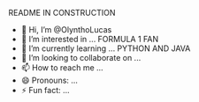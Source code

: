 README IN CONSTRUCTION 
- 👋 Hi, I’m @OlynthoLucas
- 👀 I’m interested in ... FORMULA 1 FAN
- 🌱 I’m currently learning ... PYTHON AND JAVA
- 💞️ I’m looking to collaborate on ... 
- 📫 How to reach me ... 
- 😄 Pronouns: ...
- ⚡ Fun fact: ... 

<!---
OlynthoLucas/OlynthoLucas is a ✨ special ✨ repository because its `README.md` (this file) appears on your GitHub profile.
You can click the Preview link to take a look at your changes.
--->
